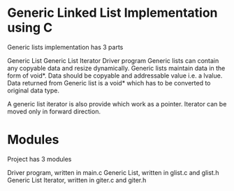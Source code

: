 # Generic Linked List Implementation using C
Generic lists implementation has 3 parts

Generic List
Generic List Iterator
Driver program
Generic lists can contain any copyable data and resize dynamically.
Generic lists maintain data in the form of void*.
Data should be copyable and addressable value i.e. a lvalue.
Data returned from Generic list is a void* which has to be converted to original data type.

A generic list iterator is also provide which work as a pointer. Iterator can be moved only in forward direction.

# Modules

Project has 3 modules

Driver program, written in main.c
Generic List, written in glist.c and glist.h
Generic List Iterator, written in giter.c and giter.h

